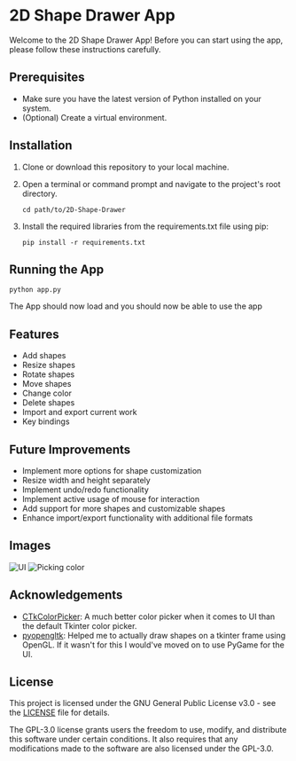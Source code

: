 # 2D Shape Drawer App

Welcome to the 2D Shape Drawer App! Before you can start using the app, please follow these instructions carefully.

## Prerequisites
- Make sure you have the latest version of Python installed on your system.
- (Optional) Create a virtual environment.

## Installation
1. Clone or download this repository to your local machine.
2. Open a terminal or command prompt and navigate to the project's root directory.

   ```shell
   cd path/to/2D-Shape-Drawer

3. Install the required libraries from the requirements.txt file using pip:

   ```shell
   pip install -r requirements.txt

## Running the App

    python app.py

The App should now load and you should now be able to use the app

## Features

- Add shapes
- Resize shapes
- Rotate shapes
- Move shapes
- Change color
- Delete shapes
- Import and export current work
- Key bindings
  
## Future Improvements

- Implement more options for shape customization
- Resize width and height separately
- Implement undo/redo functionality
- Implement active usage of mouse for interaction
- Add support for more shapes and customizable shapes
- Enhance import/export functionality with additional file formats

## Images

![UI](UI.png)
![Picking color](Pick.png)

## Acknowledgements

- [CTkColorPicker](https://github.com/Akascape/CTkColorPicker): A much better color picker when it comes to UI than the default Tkinter color picker.
- [pyopengltk](https://github.com/jonwright/pyopengltk): Helped me to actually draw shapes on a tkinter frame using OpenGL. If it wasn't for this I would've moved on to use PyGame for the UI.

## License

This project is licensed under the GNU General Public License v3.0 - see the [LICENSE](LICENSE) file for details.

The GPL-3.0 license grants users the freedom to use, modify, and distribute this software under certain conditions. It also requires that any modifications made to the software are also licensed under the GPL-3.0.

